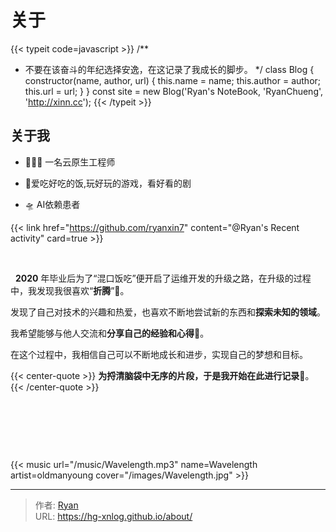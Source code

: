# 关于





{{< typeit code=javascript >}}
/**
 * 不要在该奋斗的年纪选择安逸，在这记录了我成长的脚步。
    */
      class Blog {
    constructor(name, author, url) {
    this.name = name;
    this.author = author;
    this.url = url;
    }
      }
      const site = new Blog('Ryan's NoteBook, 'RyanChueng', 'http://xinn.cc');
      {{< /typeit >}}





## 关于我



- 
  👨🏻‍💻 一名云原生工程师

- 🍟爱吃好吃的饭,玩好玩的游戏，看好看的剧
- 🛸 AI依赖患者





{{< link href="https://github.com/ryanxin7" content="@Ryan's Recent activity" card=true >}}

&nbsp;





&nbsp;&nbsp;**2020** 年毕业后为了“混口饭吃”便开启了运维开发的升级之路，在升级的过程中，我发现我很喜欢“**折腾**”🤔。

发现了自己对技术的兴趣和热爱，也喜欢不断地尝试新的东西和**探索未知的领域**。



我希望能够与他人交流和**分享自己的经验和心得**🙈。

在这个过程中，我相信自己可以不断地成长和进步，实现自己的梦想和目标。



{{< center-quote >}}
**为捋清脑袋中无序的片段，于是我开始在此进行记录**📝。
{{< /center-quote >}}

&nbsp;

&nbsp;

&nbsp;

{{< music url="/music/Wavelength.mp3" name=Wavelength artist=oldmanyoung cover="/images/Wavelength.jpg" >}}















---

> 作者: [Ryan](https://github.com/ryanxin7)  
> URL: https://hg-xnlog.github.io/about/  

